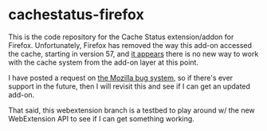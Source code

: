 cachestatus-firefox
===================

This is the code repository for the Cache Status extension/addon for Firefox. Unfortunately, Firefox has removed the way this add-on accessed the cache, starting in version 57, and [it appears](https://discourse.mozilla.org/t/updating-my-add-on-is-this-even-possible-now/25204) there is no new way to work with the cache system from the add-on layer at this point.

I have posted a request on [the Mozilla bug system](https://bugzilla.mozilla.org/enter_bug.cgi), so if there's ever support in the future, then I will revisit this and see if I can get an updated add-on.

That said, this webextension branch is a testbed to play around w/ the new WebExtension API to see if I can get something working.
